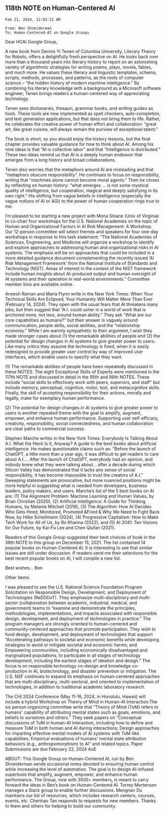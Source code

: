 ## 118th NOTE on Human-Centered AI
`Feb 21, 2024, 12:03:21 AM`

`From: Ben Shneiderman`  
`To: Human-Centered-AI on Google Groups`

Dear HCAI Google Group,

A new book from Dennis Yi Tenen of Columbia University, Literary Theory for Robots,
offers a delightfully fresh perspective on AI. He looks back over more than a thousand
years into literary history to report on an astonishing variety of algorithmic strategies
for writing poems, plays, novels, fables, and much more. He values these literary and
linguistic templates, schema, scripts, methods, processes, and patterns, as the roots of
computer science – “the hidden history of modern machine intelligence.” By combining his
literary knowledge with a background as a Microsoft software engineer, Tenen brings
readers a human-centered way of appreciating technology.

Tenen sees dictionaries, thesauri, grammar books, and writing guides as tools. These tools
are now implemented as spell checkers, auto-completion, and text generation applications,
but that does not bring them to life. Rather, he celebrates the creative power of human
effort and collaboration: “great art, like great cuisine, will always remain the purview
of exceptional talent.”

The book is short, so you should enjoy the history lessons, but the final chapter provides
valuable guidance for how to think about AI. Among his nine ideas is that “AI is
collective labor” and that “Intelligence is distributed.” These two ideas remind us that
AI is a deeply human endeavor that emerges from a long history and broad collaborations.

Tenen also worries that the metaphors around AI are misleading and that “metaphors obscure
responsibility”. He continues to focus on responsibility, writing that “machines alone
cannot become moral agents.” Then he closes by reflecting on human history: “what emerges
… is not some mystical quality of intelligence, but cooperation, magical and deeply
satisfying in its own right.” His shifting from vague beliefs in intelligence (especially
the vague notions of AI or AGI) to the power of human cooperation rings true to me.

I’m pleased to be starting a new project with Mona Sloane (Univ of Virginia) to co-chair
four workshops for the U.S. National Academies on the topic of Human and Organizational
Factors in AI Risk Management: A Workshop. Our 12-person committee will select themes and
speakers for four one-day workshops in response to this task statement: “The National
Academies of Sciences, Engineering, and Medicine will organize a workshop to identify and
explore approaches to addressing human and organizational risks in AI systems. The
emphasis will be on approaches that could be included in a more detailed guidance document
complementing the recently issued ‘AI Risk Management Framework’ from the National
Institute of Standards and Technology (NIST). Areas of interest in the context of the NIST
framework include human insights about AI-produced output and human oversight of AI
systems and their operation in real-world environments.” Committee member bios are
available online.

Aneesh Raman and Maria Flynn write in the New York Times: When Your Technical Skills Are
Eclipsed, Your Humanity Will Matter More Than Ever (February 14, 2024). They open with the
usual fears that AI threatens many jobs, but then suggest that “A.I. could usher in a
world of work that is anchored more, not less, around human ability.”  They ask “What are
our core capabilities as humans?” but their answer is vaguely around communication, people
skills, social abilities, and the “relationship economy.” While I am warmly sympathetic to
their argument, I wish they made stronger cases about (1) the remarkable abilities of
people and (2) the potential for design changes in AI systems to give greater power to
users. Like many critics they assume the technology is fixed, when it is easily redesigned
to provide greater user control by way of improved user interfaces, which enable users to
specify what they want.

(1) The remarkable abilities of people have been repeatedly discussed in these NOTES. The
    eight Exceptional Skills of Experts were mentioned in the 117th NOTE and discussed in
    detail in the 95th and 96th NOTES. These include “social skills to effectively work
    with peers, superiors, and staff” but include memory, perceptual, cognitive, motor,
    tool, and metacognitive skills. Finally, the skill of accepting responsibility for
    their actions, morally and legally, make for exemplary human performance.

(2) The potential for design changes in AI systems to give greater power to users is
    another repeated theme with the goal to amplify, augment, empower, and enhance human
    performance. Supporting user self-efficacy, creativity, responsibility, social
    connectedness, and human collaboration are clear paths to commercial success.


Stephen Marche writes in the New York Times: Everybody Is Talking About A.I. What the Heck
Is It, Anyway? A guide to the best books about artificial intelligence. He makes
questionable claims such as: “Before the launch of ChatGPT, a little more than a year ago,
it was difficult to get readers to care about A.I…. After the launch of ChatGPT, everybody
had an opinion, and nobody knew what they were talking about… after a decade during which
Silicon Valley has demonstrated that it lacks any sense of social responsibility, it has
become impossible to trust the creators of A.I.” Sweeping statements are provocative, but
more nuanced positions might be more helpful in suggesting what is needed from developers,
business leaders, policy makers, and users. Marche’s list of the 5 best books on AI are:
(1) The Alignment Problem: Machine Learning and Human Values, by Brian Christian (2020),
(2) Artificial Intelligence: A Guide for Thinking Humans, by Melanie Mitchell (2019), (3)
The Algorithm: How AI Decides Who Gets Hired, Monitored, Promoted &Fired & Why We Need to
Fight Back Now, by Hilke Schellmann (2024), (4) Progressive Capitalism: How to Make Tech
Work for All of Us, by Ro Khanna (2022), and (5) AI 2041: Ten Visions for Our Future, by
Kai-Fu Lee and Chen Qiufan (2021).

Readers of this Google Group suggested their best choices of book in the 38th NOTE to this
group on December 15, 2021. The list contained 14 popular books on Human-Centered AI. It
is interesting to see that similar issues are still under discussion. If readers send me
their selections for the best recent popular books on AI, I will compile a new list.

Best wishes… Ben

Other items:

I was pleased to see the U.S. National Science Foundation Program Solicitation on
Responsible Design, Development, and Deployment of Technologies (ReDDDoT). They emphasize
multi-disciplinary and multi-sector (collaboration between academic, industrial, medical,
and government) teams to “examine and demonstrate the principles, methodologies,
implementations, and impacts associated with responsible design, development, and
deployment of technologies in practice.” The program managers are strongly oriented to
human-centered and community-centered approaches that promote participation. They wish to
fund design, development, and deployment of technologies that support “Accelerating
pathways to societal and economic benefits while developing strategies to avoid or
mitigate societal and economic harms; and Empowering communities, including economically
disadvantaged and marginalized populations, to participate in all stages of technology
development, including the earliest stages of ideation and design.” The focus is on
responsible technology co-design and knowledge co-production in AI, biotechnology, and
disaster prevention or mitigation. The U.S. NSF continues to expand its emphasis on
human-centered approaches that are multi-disciplinary, multi-sectoral, and oriented to
implementation of technologies, in addition to traditional academic laboratory research.

The CHI 2024 Conference (May 11-16, 2024, in Honolulu, Hawaii) will include a hybrid
Workshop on Theory of Mind in Human-AI Interaction.The six person organizing committee
write that “Theory of Mind (ToM) refers to humans' capability of attributing mental states
such as goals, emotions, and beliefs to ourselves and others.” They seek papers on
“Conceptual discussions of ToM in human-AI interaction, including how to define and
measure ToM in both human and AI during interactions; Design approaches for imparting
effective mental models of AI systems with ToM-like capabilities; Empirical evaluations of
humans’ mental state attribution behaviors (e.g., anthropomorphism) to AI” and related
topics. Paper Submissions are due February 22, 2024 AoE

ABOUT: This Google Group on Human-Centered AI, run by Ben Shneiderman sends occasional
notes devoted to ensuring human control while increasing the level of automation. The goal
is to design AI-infused supertools that amplify, augment, empower, and enhance human
performance. The Group, now with 3500+ members, is meant to carry forward the ideas in
Ben’s book on Human-Centered AI. Torrey Mortenson manages a Slack group to enable further
discussions. Mengnan Du maintains our list of resources, which includes research centers,
courses, events, etc. Chenhao Tan responds to requests for new members. Thanks to them and
others for helping to build our community.
